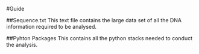 #Guide

##Sequence.txt
This text file contains the large data set of all the DNA information required to be analysed.

##Pyhton Packages
This contains all the python stacks needed to conduct the analysis.
